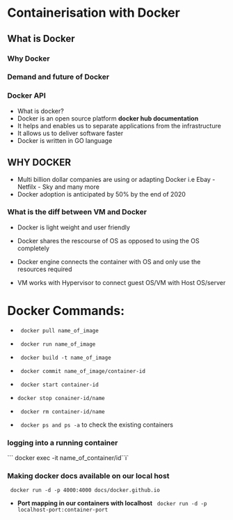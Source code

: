 
# Containerisation with Docker
## What is Docker
### Why Docker
### Demand and future of Docker
### Docker API

- What is docker?
- Docker is an open source platform **docker hub documentation**
- It helps and enables us to separate applications from the infrastructure
- It allows us to deliver software faster
- Docker is written in GO language

## WHY DOCKER
- Multi billion dollar companies are using or adapting Docker i.e Ebay - Netfilx - Sky and many more
- Docker adoption is anticipated by 50% by the end of 2020

### What is the diff between VM and Docker
- Docker is light weight and user friendly
- Docker shares the rescourse of OS as opposed to using the OS completely 
- Docker engine connects the container with OS and only use the resources required

- VM works with Hypervisor to connect guest OS/VM with Host OS/server


# Docker Commands:
- ``` docker pull name_of_image```
- ``` docker run name_of_image```
- ``` docker build -t name_of_image```
- ``` docker commit name_of_image/container-id```

- ``` docker start container-id```
- ``` docker stop conainer-id/name ```
- ``` docker rm container-id/name```
- ``` docker ps and ps -a``` to check the existing containers

### logging into a running container
``` docker exec -it name_of_container/id``i`


### Making docker docs available on our local host 
``` docker run -d -p 4000:4000 docs/docker.github.io```

- **Port mapping in our containers with localhost**
``` docker run -d -p localhost-port:container-port```
``` docker run -d -p 4001:4000 name_of_the_image
